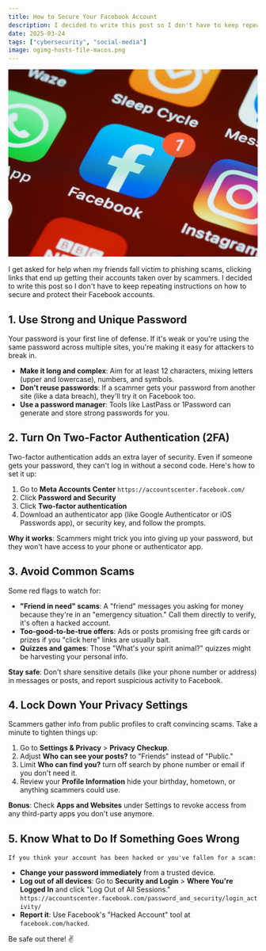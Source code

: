 ```yaml
---
title: How to Secure Your Facebook Account
description: I decided to write this post so I don't have to keep repeating instructions on how to secure and protect their Facebook accounts.
date: 2025-03-24
tags: ["cybersecurity", "social-media"]
image: ogimg-hosts-file-macos.png
---
```


<img src="./brett-jordan-EefRxCpIxnA-unsplash.jpg" alt="Facebook app icon">

I get asked for help when my friends fall victim to phishing scams, clicking links that end up getting their accounts taken over by scammers. I decided to write this post so I don't have to keep repeating instructions on how to secure and protect their Facebook accounts.

## 1. Use Strong and Unique Password

Your password is your first line of defense. If it's weak or you're using the same password across multiple sites, you're making it easy for attackers to break in.

- **Make it long and complex**: Aim for at least 12 characters, mixing letters (upper and lowercase), numbers, and symbols.
- **Don't reuse passwords**: If a scammer gets your password from another site (like a data breach), they'll try it on Facebook too.
- **Use a password manager**: Tools like LastPass or 1Password can generate and store strong passwords for you.

## 2. Turn On Two-Factor Authentication (2FA)

Two-factor authentication adds an extra layer of security. Even if someone gets your password, they can't log in without a second code. Here's how to set it up:

1. Go to **Meta Accounts Center** `https://accountscenter.facebook.com/`
2. Click **Password and Security**
3. Click **Two-factor authentication**
4. Download an authenticator app (like Google Authenticator or iOS Passwords app), or security key, and follow the prompts.

**Why it works**: Scammers might trick you into giving up your password, but they won't have access to your phone or authenticator app.

## 3. Avoid Common Scams

Some red flags to watch for:

- **"Friend in need" scams**: A "friend" messages you asking for money because they're in an "emergency situation." Call them directly to verify, it's often a hacked account.
- **Too-good-to-be-true offers**: Ads or posts promising free gift cards or prizes if you "click here" links are usually bait.
- **Quizzes and games**: Those "What's your spirit animal?" quizzes might be harvesting your personal info.

**Stay safe**: Don't share sensitive details (like your phone number or address) in messages or posts, and report suspicious activity to Facebook.

## 4. Lock Down Your Privacy Settings

Scammers gather info from public profiles to craft convincing scams. Take a minute to tighten things up:

1. Go to **Settings & Privacy** > **Privacy Checkup**.
2. Adjust **Who can see your posts?** to "Friends" instead of "Public."
3. Limit **Who can find you?** turn off search by phone number or email if you don't need it.
4. Review your **Profile Information** hide your birthday, hometown, or anything scammers could use.

**Bonus**: Check **Apps and Websites** under Settings to revoke access from any third-party apps you don't use anymore.

## 5. Know What to Do If Something Goes Wrong

    If you think your account has been hacked or you've fallen for a scam:

- **Change your password immediately** from a trusted device.
- **Log out of all devices**: Go to **Security and Login** > **Where You're Logged In** and click "Log Out of All Sessions." `https://accountscenter.facebook.com/password_and_security/login_activity/`
- **Report it**: Use Facebook's "Hacked Account" tool at `facebook.com/hacked`.

Be safe out there! ✌️
